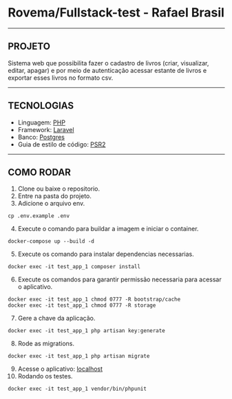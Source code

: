 # Rovema/Fullstack-test - Rafael Brasil

----
## PROJETO
Sistema web que possibilita fazer o cadastro de livros (criar, visualizar, editar, apagar) e por meio de autenticação acessar estante de livros e exportar esses livros no formato csv.

----
## TECNOLOGIAS
* Linguagem: [PHP](https://www.php.net/)
* Framework: [Laravel](https://laravel.com/)
* Banco: [Postgres](https://www.postgresql.org/)
* Guia de estilo de código: [PSR2](https://www.php-fig.org/psr/psr-2/)


----
## COMO RODAR
1. Clone ou baixe o repositorio.
2. Entre na pasta do projeto.
3. Adicione o arquivo env.
```
cp .env.example .env
```
4. Execute o comando para buildar a imagem e iniciar o container.
```
docker-compose up --build -d
```
5. Execute os comando para instalar dependencias necessarias.
```
docker exec -it test_app_1 composer install
```
6. Execute os comandos para garantir permissão necessaria para acessar o aplicativo.
```
docker exec -it test_app_1 chmod 0777 -R bootstrap/cache
docker exec -it test_app_1 chmod 0777 -R storage
```
7. Gere a chave da aplicação.
```
docker exec -it test_app_1 php artisan key:generate
```
8. Rode as migrations.
```
docker exec -it test_app_1 php artisan migrate
```
9. Acesse o aplicativo: [localhost](http://127.0.0.1)
10. Rodando os testes.
```
docker exec -it test_app_1 vendor/bin/phpunit
```
